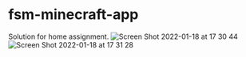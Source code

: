 # fsm-minecraft-app
Solution for home assignment.
![Screen Shot 2022-01-18 at 17 30 44](https://user-images.githubusercontent.com/61967294/149967642-59f6026f-99db-495a-b1ba-fe107f289862.png)
![Screen Shot 2022-01-18 at 17 31 28](https://user-images.githubusercontent.com/61967294/149967665-83c98cd5-0bd6-4aca-a682-3357322d74b6.png)
